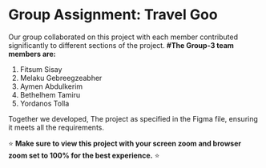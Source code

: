# Group Assignment: Travel Goo

Our group collaborated on this project with each member contributed significantly to different sections of the project. 
**#The Group-3 team members are:**

1. Fitsum Sisay
2. Melaku Gebreegzeabher
3. Aymen Abdulkerim
4. Bethelhem Tamiru
5. Yordanos Tolla

Together we developed, The project as specified in the Figma file, ensuring it meets all the requirements.

:star: **Make sure to view this project with your screen zoom and browser zoom set to 100% for the best experience.** :star:
